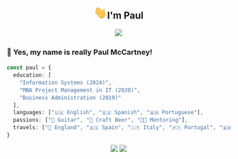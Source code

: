 <h2 align="center">
  <img src="https://raw.githubusercontent.com/ABSphreak/ABSphreak/master/gifs/Hi.gif" width="30px">I'm Paul
  </h2>

<p align="center">
  <a href="https://www.linkedin.com/in/paulmspessoa">
    <img src="https://img.shields.io/badge/LinkedIn-0077B5?style=for-the-badge&logo=linkedin&logoColor=white" />
  </a>
</p>

<h3>🎸 Yes, my name is really Paul McCartney!</h3>

```typescript
const paul = {
  education: [
    "Information Systems (2024)",
    "MBA Project Management in IT (2020)",
    "Business Administration (2019)"
  ],
  languages: ["🇺🇸 English", "🇪🇸 Spanish", "🇧🇷 Portuguese"],
  passions: ["🎸 Guitar", "🍺 Craft Beer", "👨‍🏫 Mentoring"],
  travels: ["🏴󠁧󠁢󠁥󠁮󠁧󠁿 England", "🇪🇸 Spain", "🇮🇹 Italy", "🇵🇹 Portugal", "🇧🇷 Brazil"]
}
```

<!-- GitHub Stats with Animation -->
<div align="center">
  <img height="180em" src="https://github-readme-stats.vercel.app/api?username=paulpessoa&show_icons=true&theme=radical"/>
  <img height="180em" src="https://github-readme-stats.vercel.app/api/top-langs/?username=paulpessoa&layout=compact&theme=radical"/>
</div>

<!-- Hidden Easter Egg - Only visible in raw README -->
<!--
  ⠀⠀⠀⠀⠀⠀⠀⠀⠀⣀⣀⣀⣀⣀⡀⠀⠀⠀⠀⠀⠀⠀⠀
  ⠀⠀⠀⠀⠀⢀⣠⣾⣿⣿⣿⣿⣿⣿⣿⣷⣦⣄⠀⠀⠀⠀⠀
  🎸 If you found this, you're awesome! 
  Let's connect and build something amazing together!
-->
